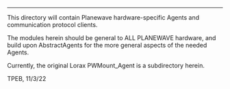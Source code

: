 -----
This directory will contain Planewave hardware-specific Agents and
communication protocol clients.

The modules herein should be general to ALL PLANEWAVE hardware, and build upon
AbstractAgents for the more general aspects of the needed Agents.

Currently, the original Lorax PWMount_Agent is a subdirectory herein.

TPEB, 11/3/22
